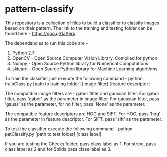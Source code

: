 # pattern-classify

This repository is a collection of files to build a classifier to classify images based on their pattern. The link to the training and testing folder can be found here - 
  https://goo.gl/1JAerx

The dependancies to run this code are - 
1. Python 2.7
2. OpenCV - Open Source Computer Vision Library. Compiled for python
3. Numpy - Open Source Python library for Numerical Computations 
4. sklearn - Open Source Python library for Machine Learning algorithms

To train the classifier just execute the following command - 
  python trainClass.py [path to training folder] [image filter] [feature descriptor]

The compatible image filters are - gabor filter and gaussan filter. For gabor filter, pass 'gabor' as the parameter in image filter. For gaussian filter, pass 'gauss' as the parameter, for no filter, pass 'None' as the parameter.

The compatible feature descriptors are HOG and SIFT. For HOG, pass 'hog' as the parameter in feature descriptor. For SIFT, pass 'sift' as the parameter.

To test the classifier execute the following command - 
  python patClassify.py [path to test folder] [class label]

If you are testing the Checks folder, pass class label as 1. For stripe, pass class label as 2 and for Solids pass class label as 3.
